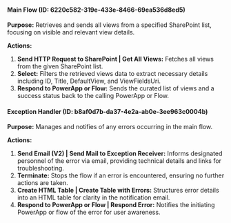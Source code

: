 



#### Main Flow (ID: 6220c582-319e-433e-8466-69ea536d8ed5)

**Purpose:** Retrieves and sends all views from a specified SharePoint list, focusing on visible and relevant view details.

**Actions:**
1. **Send HTTP Request to SharePoint | Get All Views:** Fetches all views from the given SharePoint list.
2. **Select:** Filters the retrieved views data to extract necessary details including ID, Title, DefaultView, and ViewFieldsUri.
3. **Respond to PowerApp or Flow:** Sends the curated list of views and a success status back to the calling PowerApp or Flow.

#### Exception Handler (ID: b8af0d7b-da37-4e2a-ab0e-3ee963c0004b)

**Purpose:** Manages and notifies of any errors occurring in the main flow.

**Actions:**
1. **Send Email (V2) | Send Mail to Exception Receiver:** Informs designated personnel of the error via email, providing technical details and links for troubleshooting.
2. **Terminate:** Stops the flow if an error is encountered, ensuring no further actions are taken.
3. **Create HTML Table | Create Table with Errors:** Structures error details into an HTML table for clarity in the notification email.
4. **Respond to PowerApp or Flow | Respond Error:** Notifies the initiating PowerApp or flow of the error for user awareness.
